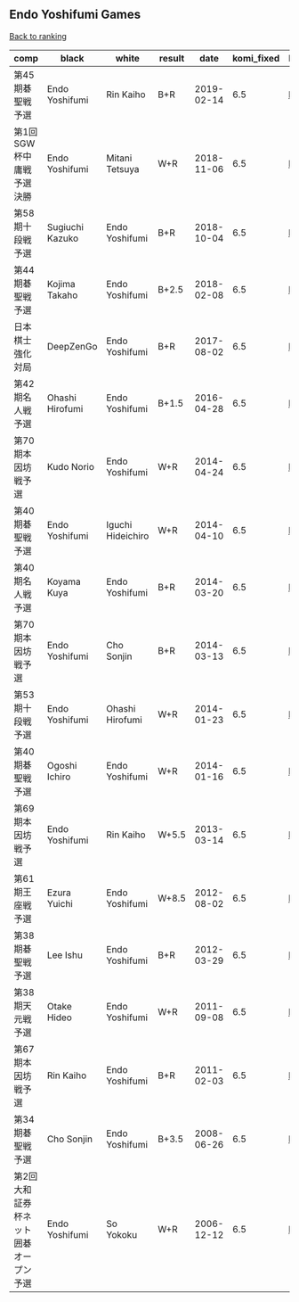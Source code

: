 ## Endo Yoshifumi Games

[Back to ranking](index.md)




| **comp** | **black** | **white** | **result** | **date** | **komi_fixed** | **kifu** | 
| --- | --- | --- | --- | --- | --- | --- |
| 第45期碁聖戦予選 | Endo Yoshifumi | Rin Kaiho | B+R | 2019-02-14 | 6.5 | [Kifu](https://kifudepot.net/kifucontents.php?id=xQO%2FUyH314M0vLJbsV21%2Fg%3D%3D) | 
| 第1回SGW杯中庸戦予選決勝 | Endo Yoshifumi | Mitani Tetsuya | W+R | 2018-11-06 | 6.5 | [Kifu](https://kifudepot.net/kifucontents.php?id=eNbKk1%2BC1KoFMHG1T9kAgg%3D%3D) | 
| 第58期十段戦予選 | Sugiuchi Kazuko | Endo Yoshifumi | B+R | 2018-10-04 | 6.5 | [Kifu](https://kifudepot.net/kifucontents.php?id=j01fFDfDMvTrOAvZ2o%2FZEg%3D%3D) | 
| 第44期碁聖戦予選 | Kojima Takaho | Endo Yoshifumi | B+2.5 | 2018-02-08 | 6.5 | [Kifu](https://kifudepot.net/kifucontents.php?id=imPdxjn8Mt21nTEx1Kz5wg%3D%3D) | 
| 日本棋士強化対局 | DeepZenGo | Endo Yoshifumi | B+R | 2017-08-02 | 6.5 | [Kifu](https://kifudepot.net/kifucontents.php?id=3AjoxHUShU%2FciNBVZE4n5A%3D%3D) | 
| 第42期名人戦予選 | Ohashi Hirofumi | Endo Yoshifumi | B+1.5 | 2016-04-28 | 6.5 | [Kifu](https://kifudepot.net/kifucontents.php?id=pr1vaxReYU2A2qYTEuNZPQ%3D%3D) | 
| 第70期本因坊戦予選 | Kudo Norio | Endo Yoshifumi | W+R | 2014-04-24 | 6.5 | [Kifu](https://kifudepot.net/kifucontents.php?id=gracl3hY8GlIuArrBkghYw%3D%3D) | 
| 第40期碁聖戦予選 | Endo Yoshifumi | Iguchi Hideichiro | W+R | 2014-04-10 | 6.5 | [Kifu](https://kifudepot.net/kifucontents.php?id=KivihEhHq7a4nEvfGxdLYw%3D%3D) | 
| 第40期名人戦予選 | Koyama Kuya | Endo Yoshifumi | B+R | 2014-03-20 | 6.5 | [Kifu](https://kifudepot.net/kifucontents.php?id=B7xwCsVaiVXQAfJeHWBnPw%3D%3D) | 
| 第70期本因坊戦予選 | Endo Yoshifumi | Cho Sonjin | B+R | 2014-03-13 | 6.5 | [Kifu](https://kifudepot.net/kifucontents.php?id=NCntq9VnB60Fu3O7c%2FzeXQ%3D%3D) | 
| 第53期十段戦予選 | Endo Yoshifumi | Ohashi Hirofumi | W+R | 2014-01-23 | 6.5 | [Kifu](https://kifudepot.net/kifucontents.php?id=86SKGDFHHMgNtE10HsvaEg%3D%3D) | 
| 第40期碁聖戦予選 | Ogoshi Ichiro | Endo Yoshifumi | W+R | 2014-01-16 | 6.5 | [Kifu](https://kifudepot.net/kifucontents.php?id=CfvrycYfGjI3IEdjA0bJVw%3D%3D) | 
| 第69期本因坊戦予選 | Endo Yoshifumi | Rin Kaiho | W+5.5 | 2013-03-14 | 6.5 | [Kifu](https://kifudepot.net/kifucontents.php?id=xjocz8iX2D%2Be2rubqk7%2Fjg%3D%3D) | 
| 第61期王座戦予選 | Ezura Yuichi | Endo Yoshifumi | W+8.5 | 2012-08-02 | 6.5 | [Kifu](https://kifudepot.net/kifucontents.php?id=xx7vISxdv7yIgJDFjUV8Wg%3D%3D) | 
| 第38期碁聖戦予選 | Lee Ishu | Endo Yoshifumi | B+R | 2012-03-29 | 6.5 | [Kifu](https://kifudepot.net/kifucontents.php?id=QUiVGGtLIzlD8uNqn8gRUg%3D%3D) | 
| 第38期天元戦予選 | Otake Hideo | Endo Yoshifumi | W+R | 2011-09-08 | 6.5 | [Kifu](https://kifudepot.net/kifucontents.php?id=8SeddAgtL3VaDFl1pCv5Cg%3D%3D) | 
| 第67期本因坊戦予選 | Rin Kaiho | Endo Yoshifumi | B+R | 2011-02-03 | 6.5 | [Kifu](https://kifudepot.net/kifucontents.php?id=Guh%2Fa2pk0unTFjBOJ%2F8dLQ%3D%3D) | 
| 第34期碁聖戦予選 | Cho Sonjin | Endo Yoshifumi | B+3.5 | 2008-06-26 | 6.5 | [Kifu](https://kifudepot.net/kifucontents.php?id=B6%2F0gcXePskk6vnj9CjRQQ%3D%3D) | 
| 第2回大和証券杯ネット囲碁オープン予選 | Endo Yoshifumi | So Yokoku | W+R | 2006-12-12 | 6.5 | [Kifu](https://kifudepot.net/kifucontents.php?id=btxdqopc%2Bk98mEIdNu%2FCUg%3D%3D) |




